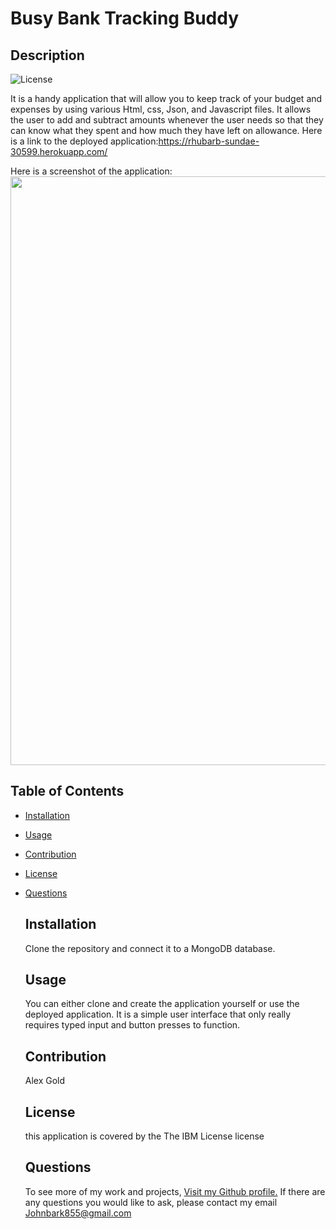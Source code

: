 # Busy Bank Tracking Buddy




## Description
![License](https://img.shields.io/badge/License-IBM-green.svg)


It is a handy application that will allow you to keep track of your budget and expenses by using various Html, css, Json, and Javascript files. It allows the user to add and subtract amounts whenever the user needs so that they can know what they spent and how much they have left on allowance.
Here is a link to the deployed application:https://rhubarb-sundae-30599.herokuapp.com/

Here is a screenshot of the application:
<img src="https://dsm01pap002files.storage.live.com/y4mCzCTU12UDpXxEt0I4SmJRekv0mL9Be9vb_tzqJYUgKoEmyfGmCWOoc05h6GsOlf1aH8DYPxmMH0qSOKqMATbfbctouxvcMv1bGPy5Xj-k8jiudm1qVmHufeoASZ4gDVPOkVssOMJlVZZwkjwvxKMhukZ2Fegf7zQdMF2I2DSBm5_XgKgdCTNCUAqQBFDp9BW?width=1920&height=942&cropmode=none" width="1920" height="942" />

## Table of Contents


- [Installation](#Installation)
- [Usage](#Usage)
- [Contribution](#Contribution)
- [License](#License)
- [Questions](#Questions)


    ## Installation
    Clone the repository and connect it to a MongoDB database.

    ## Usage
    You can either clone and create the application yourself or use the deployed application. It is a simple user interface that only really requires typed input and button presses to function.

    ## Contribution
    Alex Gold


    ## License
    this application is covered by the The IBM License license

    ## Questions
    To see more of my work and projects, [Visit my Github profile.](https://github.com/Johnbark855)
    If there are any questions you would like to ask, please contact my email Johnbark855@gmail.com

    
